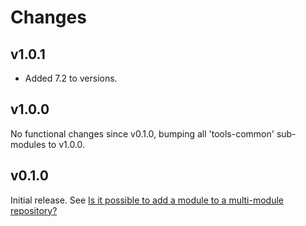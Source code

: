 # Changes

## v1.0.1

- Added 7.2 to versions.

## v1.0.0

No functional changes since v0.1.0, bumping all 'tools-common' sub-modules to
v1.0.0.

## v0.1.0

Initial release. See [Is it possible to add a module to a multi-module
repository?](https://github.com/golang/go/wiki/Modules#is-it-possible-to-add-a-module-to-a-multi-module-repository.)
